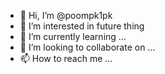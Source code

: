 - 👋 Hi, I’m @poompk1pk
- 👀 I’m interested in future thing
- 🌱 I’m currently learning ...
- 💞️ I’m looking to collaborate on ...
- 📫 How to reach me ...

<!---
poompk1pk/poompk1pk is a ✨ special ✨ repository because its `README.md` (this file) appears on your GitHub profile.
You can click the Preview link to take a look at your changes.
--->
